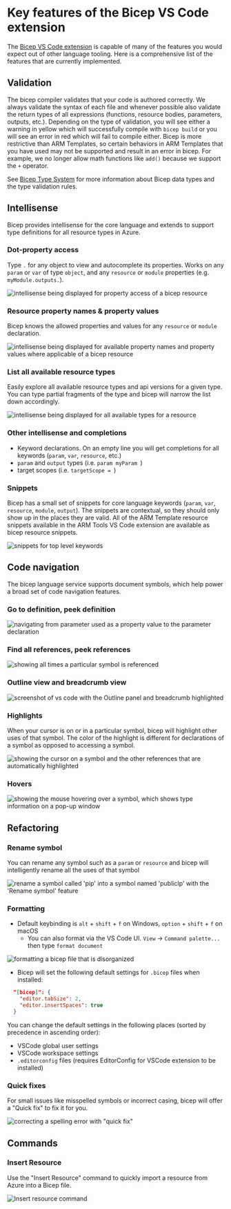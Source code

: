 # Key features of the Bicep VS Code extension

The [Bicep VS Code extension](https://docs.microsoft.com/azure/azure-resource-manager/bicep/install#vs-code-and-bicep-extension) is capable of many of the features you would expect out of other language tooling. Here is a comprehensive list of the features that are currently implemented.

## Validation

The bicep compiler validates that your code is authored correctly. We always validate the syntax of each file and whenever possible also validate the return types of all expressions (functions, resource bodies, parameters, outputs, etc.). Depending on the type of validation, you will see either a warning in yellow which will successfully compile with `bicep build` or you will see an error in red which will fail to compile either. Bicep is more restrictive than ARM Templates, so certain behaviors in ARM Templates that you have used may not be supported and result in an error in bicep. For example, we no longer allow math functions like `add()` because we support the `+` operator.

See [Bicep Type System](https://docs.microsoft.com/azure/azure-resource-manager/bicep/data-types) for more information about Bicep data types and the type validation rules.

## Intellisense

Bicep provides intellisense for the core language and extends to support type definitions for all resource types in Azure.

### Dot-property access

Type `.` for any object to view and autocomplete its properties. Works on any `param` or `var` of type `object`, and any `resource` or `module` properties (e.g. `myModule.outputs.`).

![intellisense being displayed for property access of a bicep resource](/docs/images/resource-dot-property-intellisense.gif)

### Resource property names & property values

Bicep knows the allowed properties and values for any `resource` or `module` declaration.

![intellisense being displayed for available property names and property values where applicable of a bicep resource](/docs/images/resource-property-names-and-values.gif)

### List all available resource types

Easily explore all available resource types and api versions for a given type. You can type partial fragments of the type and bicep will narrow the list down accordingly.

![intellisense being displayed for all available types for a resource](/docs/images/list-types-intellisense.gif)

### Other intellisense and completions

* Keyword declarations. On an empty line you will get completions for all keywords (`param`, `var`, `resource`, etc.)
* `param` and `output` types (i.e. `param myParam `)
* target scopes (i.e. `targetScope = `)

### Snippets

Bicep has a small set of snippets for core language keywords (`param`, `var`, `resource`, `module`, `output`). The snippets are contextual, so they should only show up in the places they are valid. All of the ARM Template resource snippets available in the ARM Tools VS Code extension are available as bicep resource snippets.

![snippets for top level keywords](/docs/images/snippets.gif)

## Code navigation

The bicep language service supports document symbols, which help power a broad set of code navigation features.

### Go to definition, peek definition

![navigating from parameter used as a property value to the parameter declaration](/docs/images/go-to-def.gif)

### Find all references, peek references

![showing all times a particular symbol is referenced](/docs/images/show-all-references.gif)

### Outline view and breadcrumb view

![screenshot of vs code with the Outline panel and breadcrumb highlighted](/docs/images/outline-and-breadcrumb.PNG)

### Highlights

When your cursor is on or in a particular symbol, bicep will highlight other uses of that symbol. The color of the highlight is different for declarations of a symbol as opposed to accessing a symbol.

![showing the cursor on a symbol and the other references that are automatically highlighted](/docs/images/highlights.gif)

### Hovers

![showing the mouse hovering over a symbol, which shows type information on a pop-up window](/docs/images/hovers.gif)

## Refactoring

### Rename symbol

You can rename any symbol such as a `param` or `resource` and bicep will intelligently rename all the uses of that symbol

![rename a symbol called 'pip' into a symbol named 'publicIp' with the 'Rename symbol' feature](/docs/images/rename-symbol.gif)

### Formatting

* Default keybinding is `alt` + `shift` + `f` on Windows, `option` + `shift` + `f` on macOS
  * You can also format via the VS Code UI. `View` -> `Command palette...` then type `format document`

![formatting a bicep file that is disorganized](/docs/images/format.gif)

* Bicep will set the following default settings for `.bicep` files when installed:

```json
  "[bicep]": {
    "editor.tabSize": 2,
    "editor.insertSpaces": true
  }
```

You can change the default settings in the following places (sorted by precedence in ascending order):

* VSCode global user settings
* VSCode workspace settings
* `.editorconfig` files (requires EditorConfig for VSCode extension to be installed)

### Quick fixes

For small issues like misspelled symbols or incorrect casing, bicep will offer a "Quick fix" to fix it for you.

![correcting a spelling error with "quick fix"](/docs/images/quick-fix.gif)

## Commands

### Insert Resource

Use the "Insert Resource" command to quickly import a resource from Azure into a Bicep file.

![Insert resource command](/src/vscode-bicep/readme-links/insertresource.gif)